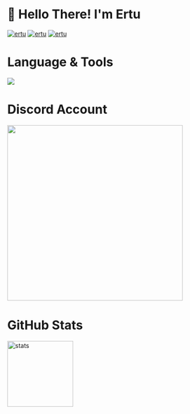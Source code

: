 # 👋 Hello There! I'm Ertu

[![ertu](https://img.shields.io/badge/Discord-ertu-6b06f2)](https://discord.com/users/136619876407050240)
[![ertu](https://img.shields.io/badge/Discord-Luppux-6b06f2)](https://discord.gg/luppux)
[![ertu](https://komarev.com/ghpvc/?username=ZeusMisali&color=dc143c&label=Visitors&color=6b06f2)](https://github.com/ertucuk)

# Language & Tools
 <img src="https://skillicons.dev/icons?i=js,html,css,nodejs,mongo,&theme=dark" />

# Discord Account
<a href="https://discord.com/users/136619876407050240"><img  width="400px" src="https://luppufy.onrender.com/member/136619876407050240?border=f61014&theme=070000"></a>


# GitHub Stats
<img src="https://github-readme-stats.vercel.app/api?username=ertucuk&count_private=true&show_icons=true&theme=midnight-purple&hide_border=true" width="%150" height="150px" alt="stats" align="center" />








